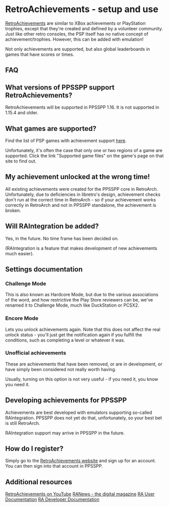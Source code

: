# RetroAchievements - setup and use

[RetroAchievements](https://retroachievements.org/) are similar to XBox achievements or PlayStation trophies, except that they're created and defined by a volunteer community. Just like other retro consoles, the PSP itself has no native concept of achievement/trophies. However, this can be added with emulation!

Not only achievements are supported, but also global leaderboards in games that have scores or times.

## FAQ

## What versions of PPSSPP support RetroAchievements?

RetroAchievements will be supported in PPSSPP 1.16. It is not supported in 1.15.4 and older.

## What games are supported?

Find the list of PSP games with achievement support [here](https://retroachievements.org/gameList.php?c=41).

Unfortunately, it's often the case that only one or two regions of a game are supported. Click the link "Supported game files" on the game's page on that site to find out.

## My achievement unlocked at the wrong time!

All existing achievements were created for the PPSSPP core in RetroArch. Unfortunately, due to deficiencies in libretro's design, achievement checks don't run at the correct time in RetroArch - so if your achievement works correctly in RetroArch and not in PPSSPP standalone, the achievement is broken.

## Will RAIntegration be added?

Yes, in the future. No time frame has been decided on.

(RAIntegration is a feature that makes development of new achievements much easier).

## Settings documentation

### Challenge Mode

This is also known as Hardcore Mode, but due to the various associations of the word, and how restrictive the Play Store reviewers can be, we've renamed it to Challenge Mode, much like DuckStation or PCSX2.

### Encore Mode

Lets you unlock achievements again. Note that this does not affect the real unlock status - you'll just get the notification again if you fulfill the conditions, such as completing a level or whatever it was.

### Unofficial achievements

These are achievements that have been removed, or are in development, or have simply been considered not really worth having.

Usually, turning on this option is not very useful - if you need it, you know you need it.

## Developing achievements for PPSSPP

Achievements are best developed with emulators supporting so-called RAIntegration. PPSSPP does not yet do that, unfortunately, so your best bet is still RetroArch.

RAIntegration support may arrive in PPSSPP in the future.

## How do I register?

Simply go to the [RetroAchievements website](https://retroachievements.org/) and sign up for an account. You can then sign into that account in PPSSPP.

## Additional resources

[RetroAchievements on YouTube](https://www.youtube.com/@retrocheevos)
[RANews - the digital magazine](https://news.retroachievements.org/)
[RA User Documentation](https://docs.retroachievements.org/)
[RA Developer Documentation](https://docs.retroachievements.org/Developer-Docs/)